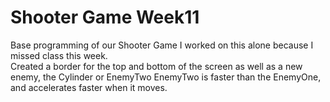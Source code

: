# Shooter Game Week11
 Base programming of our Shooter Game
I worked on this alone because I missed class this week.  
Created a border for the top and bottom of the screen as well as a new enemy, the Cylinder or EnemyTwo
EnemyTwo is faster than the EnemyOne, and accelerates faster when it moves.

